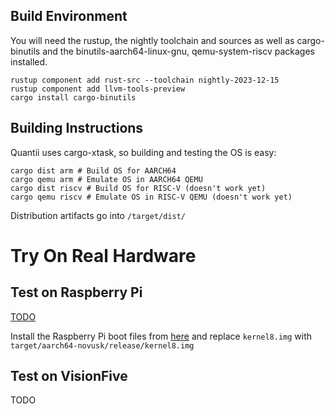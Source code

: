 ## Build Environment
You will need the rustup, the nightly toolchain and sources as well as
cargo-binutils and the binutils-aarch64-linux-gnu, qemu-system-riscv packages
installed.

```shell
rustup component add rust-src --toolchain nightly-2023-12-15
rustup component add llvm-tools-preview
cargo install cargo-binutils
```

## Building Instructions
Quantii uses cargo-xtask, so building and testing the OS is easy:

```shell
cargo dist arm # Build OS for AARCH64
cargo qemu arm # Emulate OS in AARCH64 QEMU
cargo dist riscv # Build OS for RISC-V (doesn't work yet)
cargo qemu riscv # Emulate OS in RISC-V QEMU (doesn't work yet)
```

Distribution artifacts go into `/target/dist/`

# Try On Real Hardware

## Test on Raspberry Pi

[TODO](link_to_novusk_docs)

Install the Raspberry Pi boot files from [here](https://github.com/raspberrypi/firmware/tree/master/boot) and replace 
``kernel8.img`` with ``target/aarch64-novusk/release/kernel8.img``

## Test on VisionFive
TODO
